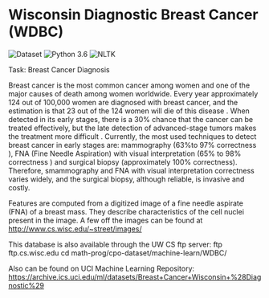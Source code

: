 # Wisconsin Diagnostic Breast Cancer (WDBC)

![Dataset](https://img.shields.io/badge/Dataset-UCI-blue.svg) ![Python 3.6](https://img.shields.io/badge/Python-3.6-brightgreen.svg) ![NLTK](https://img.shields.io/badge/Library-sklearn-xgboost-orange.svg)
 
Task: Breast Cancer Diagnosis

Breast cancer is the most common cancer among women and one of the major causes of death among women worldwide.
Every year approximately 124 out of 100,000 women are diagnosed with breast cancer, and the estimation is that 23
out of the 124 women will die of this disease . When detected in its early stages, there is a 30% chance that the cancer 
can be treated effectively, but the late detection of advanced-stage tumors makes the treatment more difficult .
Currently, the most used techniques to detect breast cancer in early stages are: mammography (63%to 97% correctness ), 
FNA (Fine Needle Aspiration) with visual interpretation (65% to 98% correctness ) and surgical biopsy (approximately 100% correctness). 
Therefore, smammography and FNA with visual interpretation correctness varies widely, and the surgical biopsy, although reliable, is invasive and costly.


Features are computed from a digitized image of a fine needle aspirate (FNA) of a breast mass. They describe characteristics of the cell nuclei present in the image.
A few off the images can be found at http://www.cs.wisc.edu/~street/images/


This database is also available through the UW CS ftp server:
ftp ftp.cs.wisc.edu
cd math-prog/cpo-dataset/machine-learn/WDBC/

Also can be found on UCI Machine Learning Repository: https://archive.ics.uci.edu/ml/datasets/Breast+Cancer+Wisconsin+%28Diagnostic%29
